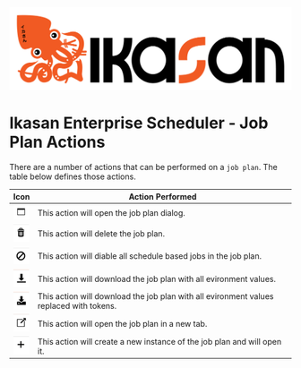![IKASAN](../../../../developer/docs/quickstart-images/Ikasan-title-transparent.png)

# Ikasan Enterprise Scheduler - Job Plan Actions
There are a number of actions that can be performed on a `job plan`. The table below defines those actions. 

| Icon                                                            | Action Performed                                                                        |
|-----------------------------------------------------------------|-----------------------------------------------------------------------------------------|
| ![img.png](../../../images/open-job-icon.png)                   | This action will open the job plan dialog.                                              |
| ![img.png](../../../images/delete-job-plan.png)                 | This action will delete the job plan.                                                   |
| ![img.png](../../../images/disable-scheduled-jobs-job-plan.png) | This action will diable all schedule based jobs in the job plan.                        |
| ![img.png](../../../images/download-job-plan.png)               | This action will download the job plan with all evironment values.                      |
| ![img.png](../../../images/download-job-plan-with-tokens.png)   | This action will download the job plan with all evironment values replaced with tokens. |
| ![img.png](../../../images/open-job-plan-in-new-tab.png)        | This action will open the job plan in a new tab.                                        |
| ![img.png](../../../images/create-new-job-plan-instance.png)    | This action will create a new instance of the job plan and will open it.                |
